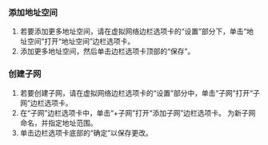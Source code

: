 ### <a name="to-add-address-space"></a>添加地址空间
1. 若要添加更多地址空间，请在虚拟网络边栏选项卡的“设置”部分下，单击“地址空间”打开“地址空间”边栏选项卡。
2. 添加更多地址空间，然后单击边栏选项卡顶部的“保存”。

### <a name="to-create-subnets"></a>创建子网
1. 若要创建子网，请在虚拟网络边栏选项卡的“设置”部分中，单击“子网”打开“子网”边栏选项卡。 
2. 在“子网”边栏选项卡中，单击“+子网”打开“添加子网”边栏选项卡。 为新子网命名，并指定地址范围。
3. 单击边栏选项卡底部的“确定”以保存更改。